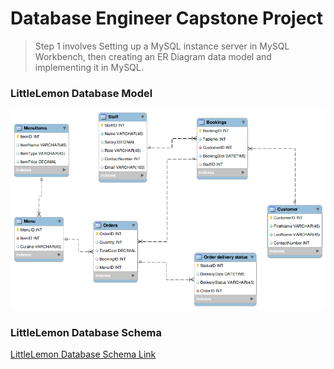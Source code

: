 # Database Engineer Capstone Project

> Step 1 involves Setting up a MySQL instance server in MySQL Workbench, then creating an ER Diagram data model and implementing it in MySQL.

### LittleLemon Database Model
![LittleLemon Database Model](LittleLemonDM.png)

### LittleLemon Database Schema
[LittleLemon Database Schema Link](LittleLemonDB.sql)
